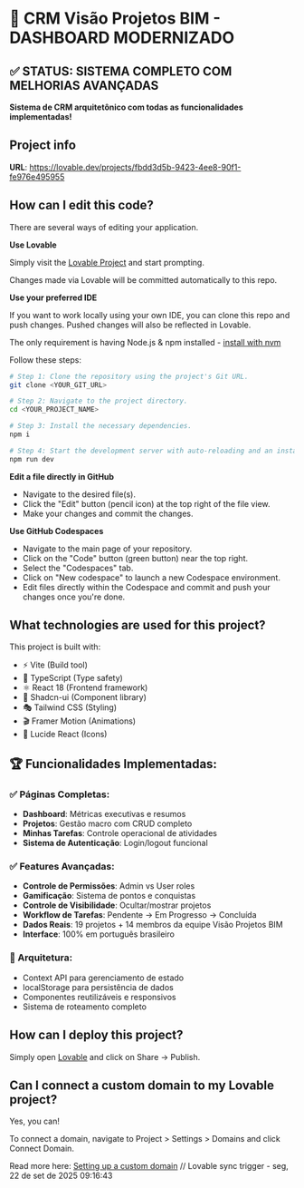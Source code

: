 # 🚀 CRM Visão Projetos BIM - DASHBOARD MODERNIZADO

## ✅ STATUS: SISTEMA COMPLETO COM MELHORIAS AVANÇADAS

**Sistema de CRM arquitetônico com todas as funcionalidades implementadas!**

## Project info

**URL**: https://lovable.dev/projects/fbdd3d5b-9423-4ee8-90f1-fe976e495955

## How can I edit this code?

There are several ways of editing your application.

**Use Lovable**

Simply visit the [Lovable Project](https://lovable.dev/projects/fbdd3d5b-9423-4ee8-90f1-fe976e495955) and start prompting.

Changes made via Lovable will be committed automatically to this repo.

**Use your preferred IDE**

If you want to work locally using your own IDE, you can clone this repo and push changes. Pushed changes will also be reflected in Lovable.

The only requirement is having Node.js & npm installed - [install with nvm](https://github.com/nvm-sh/nvm#installing-and-updating)

Follow these steps:

```sh
# Step 1: Clone the repository using the project's Git URL.
git clone <YOUR_GIT_URL>

# Step 2: Navigate to the project directory.
cd <YOUR_PROJECT_NAME>

# Step 3: Install the necessary dependencies.
npm i

# Step 4: Start the development server with auto-reloading and an instant preview.
npm run dev
```

**Edit a file directly in GitHub**

- Navigate to the desired file(s).
- Click the "Edit" button (pencil icon) at the top right of the file view.
- Make your changes and commit the changes.

**Use GitHub Codespaces**

- Navigate to the main page of your repository.
- Click on the "Code" button (green button) near the top right.
- Select the "Codespaces" tab.
- Click on "New codespace" to launch a new Codespace environment.
- Edit files directly within the Codespace and commit and push your changes once you're done.

## What technologies are used for this project?

This project is built with:

- ⚡ Vite (Build tool)
- 📘 TypeScript (Type safety)
- ⚛️ React 18 (Frontend framework)
- 🎨 Shadcn-ui (Component library)
- 🎭 Tailwind CSS (Styling)
- 🎬 Framer Motion (Animations)
- 🎯 Lucide React (Icons)

## 🏆 Funcionalidades Implementadas:

### ✅ Páginas Completas:
- **Dashboard**: Métricas executivas e resumos
- **Projetos**: Gestão macro com CRUD completo
- **Minhas Tarefas**: Controle operacional de atividades
- **Sistema de Autenticação**: Login/logout funcional

### ✅ Features Avançadas:
- **Controle de Permissões**: Admin vs User roles
- **Gamificação**: Sistema de pontos e conquistas
- **Controle de Visibilidade**: Ocultar/mostrar projetos
- **Workflow de Tarefas**: Pendente → Em Progresso → Concluída
- **Dados Reais**: 19 projetos + 14 membros da equipe Visão Projetos BIM
- **Interface**: 100% em português brasileiro

### 🎯 Arquitetura:
- Context API para gerenciamento de estado
- localStorage para persistência de dados
- Componentes reutilizáveis e responsivos
- Sistema de roteamento completo

## How can I deploy this project?

Simply open [Lovable](https://lovable.dev/projects/fbdd3d5b-9423-4ee8-90f1-fe976e495955) and click on Share -> Publish.

## Can I connect a custom domain to my Lovable project?

Yes, you can!

To connect a domain, navigate to Project > Settings > Domains and click Connect Domain.

Read more here: [Setting up a custom domain](https://docs.lovable.dev/features/custom-domain#custom-domain)
// Lovable sync trigger - seg, 22 de set de 2025 09:16:43
